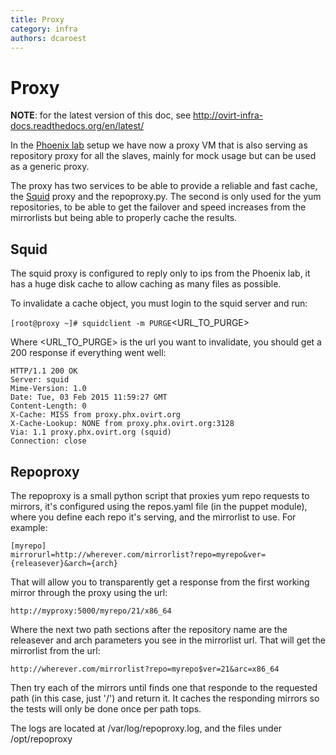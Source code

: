 ```yaml
---
title: Proxy
category: infra
authors: dcaroest
---
```


# Proxy

**NOTE**: for the latest version of this doc, see <http://ovirt-infra-docs.readthedocs.org/en/latest/>

In the [Phoenix lab](/develop/infra/phoenix-lab-overview.html) setup we have now a proxy VM that is also serving as repository proxy for all the slaves, mainly for mock usage but can be used as a generic proxy.

The proxy has two services to be able to provide a reliable and fast cache, the [Squid](#squid) proxy and the repoproxy.py. The second is only used for the yum repositories, to be able to get the failover and speed increases from the mirrorlists but being able to properly cache the results.

## Squid

The squid proxy is configured to reply only to ips from the Phoenix lab, it has a huge disk cache to allow caching as many files as possible.

To invalidate a cache object, you must login to the squid server and run:

` [root@proxy ~]# squidclient -m PURGE `<URL_TO_PURGE>

Where <URL_TO_PURGE> is the url you want to invalidate, you should get a 200 response if everything went well:

    HTTP/1.1 200 OK
    Server: squid
    Mime-Version: 1.0
    Date: Tue, 03 Feb 2015 11:59:27 GMT
    Content-Length: 0
    X-Cache: MISS from proxy.phx.ovirt.org
    X-Cache-Lookup: NONE from proxy.phx.ovirt.org:3128
    Via: 1.1 proxy.phx.ovirt.org (squid)
    Connection: close

## Repoproxy

The repoproxy is a small python script that proxies yum repo requests to mirrors, it's configured using the repos.yaml file (in the puppet module), where you define each repo it's serving, and the mirrorlist to use. For example:

    [myrepo]
    mirrorurl=http://wherever.com/mirrorlist?repo=myrepo&ver={releasever}&arch={arch}

That will allow you to transparently get a response from the first working mirror through the proxy using the url:

`http://myproxy:5000/myrepo/21/x86_64`

Where the next two path sections after the repository name are the releasever and arch parameters you see in the mirrorlist url. That will get the mirrorlist from the url:

`http://wherever.com/mirrorlist?repo=myrepo$ver=21&arc=x86_64`

Then try each of the mirrors until finds one that responde to the requested path (in this case, just '/') and return it. It caches the responding mirrors so the tests will only be done once per path tops.

The logs are located at /var/log/repoproxy.log, and the files under /opt/repoproxy
